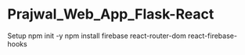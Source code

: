 # Prajwal_Web_App_Flask-React

Setup
npm init -y
npm install firebase react-router-dom react-firebase-hooks
